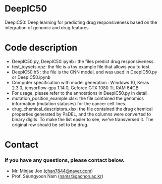 # DeepIC50
DeepIC50: Deep learning for predicting drug responsiveness based on the integration of genomic and drug features

# Code description
- DeepIC50.py, DeepIC50.ipynb : the files predict drug responsiveness. 
- test_toysets.npz: the file is a toy example file that allows you to test.
- DeepIC50.h5 : the file is the CNN model, and was used in DeepIC50.py or DeepIC50.ipynb
- Computer specification with model generation  : Windows 10, Keras 2.3.0, tensorflow-gpu 1.14.0, Geforce GTX 1080 Ti, RAM 64GB
- For usage, please refer to the annotations in DeepIC50.py in detail.
- mutation_position_example.xlsx: the file contained the genomics information (mutation statuses) for the cancer cell lines.
- drug_chemical_descriptors.xlsx: the file contained the drug chemical properties generated by PaDEL, and the columns were converted to binary digits. To make the list easier to see, we've transversed it. The original row should be set to be drug.

# Contact
### If you have any questions, please contact below.
- Mr. Minjae Joo (chan7844@naver.com)
- Prof. Seungyoon Nam (nams@gachon.ac.kr)
